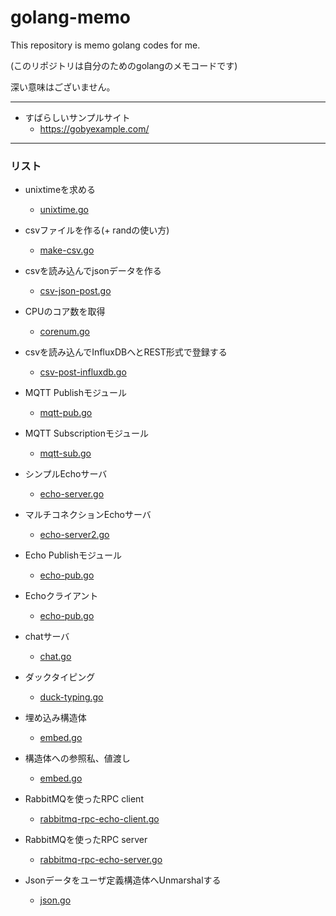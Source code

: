 golang-memo
===========

This repository is memo golang codes for me.

(このリポジトリは自分のためのgolangのメモコードです)

深い意味はございません。

---

* すばらしいサンプルサイト
  * https://gobyexample.com/

---

### リスト

* unixtimeを求める
  * [unixtime.go](https://github.com/hirolovesbeer/golang-memo/blob/master/unixtime.go)

* csvファイルを作る(+ randの使い方)
  * [make-csv.go](https://github.com/hirolovesbeer/golang-memo/blob/master/make-csv.go)

* csvを読み込んでjsonデータを作る
  * [csv-json-post.go](https://github.com/hirolovesbeer/golang-memo/blob/master/csv-json-post.go)

* CPUのコア数を取得
  * [corenum.go](https://github.com/hirolovesbeer/golang-memo/blob/master/corenum.go)

* csvを読み込んでInfluxDBへとREST形式で登録する
  * [csv-post-influxdb.go](https://github.com/hirolovesbeer/golang-memo/blob/master/csv-post-influxdb.go)

* MQTT Publishモジュール
  * [mqtt-pub.go](https://github.com/hirolovesbeer/golang-memo/blob/master/mqtt-pub.go)

* MQTT Subscriptionモジュール
  * [mqtt-sub.go](https://github.com/hirolovesbeer/golang-memo/blob/master/mqtt-sub.go)

* シンプルEchoサーバ
  * [echo-server.go](https://github.com/hirolovesbeer/golang-memo/blob/master/echo-server.go)

* マルチコネクションEchoサーバ
  * [echo-server2.go](https://github.com/hirolovesbeer/golang-memo/blob/master/echo-server2.go)

* Echo Publishモジュール
  * [echo-pub.go](https://github.com/hirolovesbeer/golang-memo/blob/master/echo-pub.go)

* Echoクライアント
  * [echo-pub.go](https://github.com/hirolovesbeer/golang-memo/blob/master/echo-pub.go)

* chatサーバ
  * [chat.go](https://github.com/hirolovesbeer/golang-memo/blob/master/chat.go)

* ダックタイピング
  * [duck-typing.go](https://github.com/hirolovesbeer/golang-memo/blob/master/duck-typing.go)

* 埋め込み構造体
  * [embed.go](https://github.com/hirolovesbeer/golang-memo/blob/master/embed.go)

* 構造体への参照私、値渡し
  * [embed.go](https://github.com/hirolovesbeer/golang-memo/blob/master/embed.go)

* RabbitMQを使ったRPC client
  * [rabbitmq-rpc-echo-client.go](https://github.com/hirolovesbeer/golang-memo/blob/master/rabbitmq-rpc-echo-client.go)

* RabbitMQを使ったRPC server
  * [rabbitmq-rpc-echo-server.go](https://github.com/hirolovesbeer/golang-memo/blob/master/rabbitmq-rpc-echo-server.go)

* Jsonデータをユーザ定義構造体へUnmarshalする
  * [json.go](https://github.com/hirolovesbeer/golang-memo/blob/master/json.go)
